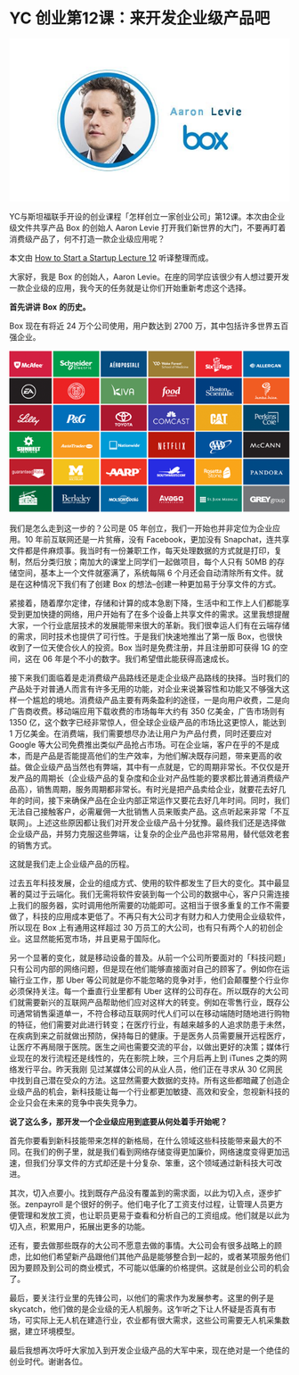 # YC 创业第12课：来开发企业级产品吧

![Image](img/1416729985909.jpg)

YC与斯坦福联手开设的创业课程「怎样创立一家创业公司」第12课。本次由企业级文件共享产品 Box 的创始人 Aaron Levie 打开我们新世界的大门，不要再盯着消费级产品了，何不打造一款企业级应用呢？

本文由 [How to Start a Startup Lecture 12](http://startupclass.samaltman.com/courses/lec12/) 听译整理而成。

大家好，我是 Box 的创始人，Aaron Levie。在座的同学应该很少有人想过要开发一款企业级的应用，我今天的任务就是让你们开始重新考虑这个选择。

**首先讲讲** **Box** **的历史。**

Box 现在有将近 24 万个公司使用，用户数达到 2700 万，其中包括许多世界五百强企业。

![Image](img/1416729821921.png)

我们是怎么走到这一步的？公司是 05 年创立，我们一开始也并非定位为企业应用。10 年前互联网还是一片贫瘠，没有 Facebook，更加没有 Snapchat，连共享文件都是件麻烦事。我当时有一份兼职工作，每天处理数据的方式就是打印，复制，然后分类归放；南加大的课堂上同学们一起做项目，每个人只有 50MB 的存储空间，基本上一个文件就塞满了，系统每隔 6 个月还会自动清除所有文件。就是在这种情况下我们有了创建 Box 的想法–创建一种更加易于分享文件的方式。

紧接着，随着摩尔定律，存储和计算的成本急剧下降，生活中和工作上人们都能享受到更加快捷的网络，用户开始有了在多个设备上共享文件的需求。这里我想提醒大家，一个行业底层技术的发展能带来很大的革新。我们很幸运人们有在云端存储的需求，同时技术也提供了可行性。于是我们快速地推出了第一版 Box，也很快收到了一位天使合伙人的投资。Box 当时是免费注册，并且注册即可获得 1G 的空间，这在 06 年是个不小的数字。我们希望借此能获得高速成长。

接下来我们面临着是走消费级产品路线还是走企业级产品路线的抉择。当时我们的产品处于对普通人而言有许多无用的功能，对企业来说兼容性和功能又不够强大这样一个尴尬的境地。消费级产品主要有两条盈利的途径，一是向用户收费，二是向广告商收费。移动端应用下载收费的市场每年大约有 350 亿美金，广告市场则有 1350 亿，这个数字已经非常惊人，但全球企业级产品的市场比这更惊人，能达到 1 万亿美金。在消费端，我们需要想尽办法让用户为产品付费，同时还要应对 Google 等大公司免费推出类似产品抢占市场。可在企业端，客户在乎的不是成本，而是产品是否能提高他们的生产效率，为他们解决既存问题，带来更高的收益。做企业级产品当然也有弊端，其中有一点就是，它的周期非常长。不仅仅是开发产品的周期长（企业级产品的复杂度和企业对产品性能的要求都比普通消费级产品高），销售周期，服务周期都非常长。有时光是把产品卖给企业，就要花去好几年的时间，接下来确保产品在企业内部正常运作又要花去好几年时间。同时，我们无法自己接触客户，必需雇佣一大批销售人员来贩卖产品。这点听起来非常「不互联网」。上述这些原因都让我们对开发企业级产品十分犹豫。最终我们还是选择做企业级产品，并努力克服这些弊端，让复杂的企业产品也非常易用，替代低效老套的销售方式。

这就是我们走上企业级产品的历程。

过去五年科技发展，企业的组成方式、使用的软件都发生了巨大的变化。其中最显著的莫过于云端化。我们无需将软件安装到每一个公司的数据中心，客户只需连接上我们的服务器，实时调用他所需要的功能即可。这相当于很多重复的工作不需要做了，科技的应用成本更低了。不再只有大公司才有财力和人力使用企业级软件，所以现在 Box 上有通用这样超过 30 万员工的大公司，也有只有两个人的初创企业。这显然能拓宽市场，并且更易于国际化。

另一个显著的变化，就是移动设备的普及。从前一个公司所要面对的「科技问题」只有公司内部的网络问题，但是现在他们能够直接面对自己的顾客了。例如你在运输行业工作，那 Uber 等公司就是你不能忽略的竞争对手，他们会颠覆整个行业你必须保持关注。每一个垂直行业里都有 Uber 这样的公司存在。所以既存的大公司们就需要新兴的互联网产品帮助他们应对这样大的转变。例如在零售行业，既存公司通常销售渠道单一，不符合移动互联网时代人们可以在移动端随时随地进行购物的特征，他们需要对此进行转变；在医疗行业，有越来越多的人追求防患于未然，在疾病到来之前就做出预防，保持每日的健康。于是医务人员需要展开远程医疗，让医疗不再局限于医院。医生之间也需要交流的平台，以做出更好的决策；媒体行业现在的发行流程还是线性的，先在影院上映，三个月后再上到 iTunes 之类的网络发行平台。昨天我刚  见过某媒体公司的从业人员，他们正在寻求从 30 亿网民中找到自己潜在受众的方法。这显然需要大数据的支持。所有这些都暗藏了创造企业级产品的机会，新科技能让每一个行业都更加敏捷、高效和安全，忽视新科技的企业只会在未来的竞争中丧失竞争力。

**说了这么多，那开发一个企业级应用到底要从何处着手开始呢？**

首先你要看到新科技能带来怎样的新格局，在什么领域这些科技能带来最大的不同。在我们的例子里，就是我们看到网络存储变得更加廉价，网络速度变得更加迅速，但我们分享文件的方式却还是十分复杂、笨重，这个领域通过新科技大可改进。

其次，切入点要小。找到既存产品没有覆盖到的需求面，以此为切入点，逐步扩张。zenpayroll 是个很好的例子。他们电子化了工资支付过程，让管理人员更方便管理和发放工资，也让职员更易于查看和分析自己的工资组成。他们就是以此为切入点，积累用户，拓展出更多的功能。

还有，要去做那些既存的大公司不愿意去做的事情。大公司会有很多战略上的顾虑，比如他们希望新产品跟他们其他产品是能够整合到一起的，或者某项服务他们因为要顾及到公司的商业模式，不可能以低廉的价格提供。这就是创业公司的机会了。

最后，要关注行业里的先锋公司，以他们的需求作为发展参考。这里的例子是 skycatch，他们做的是企业级的无人机服务。这乍听之下让人怀疑是否真有市场，可实际上无人机在建造行业，农业都有很大需求，这些公司需要无人机采集数据，建立环境模型。

最后我想再次呼吁大家加入到开发企业级产品的大军中来，现在绝对是一个绝佳的创业时代。谢谢各位。
